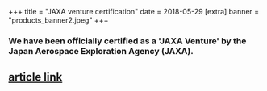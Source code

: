 +++
title = "JAXA venture certification"
date = 2018-05-29
[extra]
banner = "products_banner2.jpeg"
+++

###  We have been officially certified as a 'JAXA Venture' by the Japan Aerospace Exploration Agency (JAXA).

## [article link](http://aerospacebiz.jaxa.jp/venture/)  


